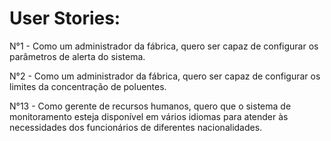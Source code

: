 <h1>User Stories:</h1>

N°1 - Como um administrador da fábrica, quero ser capaz de configurar os parâmetros de alerta do sistema.

N°2 - Como um administrador da fábrica, quero ser capaz de configurar os limites da concentração de poluentes.

N°13 - Como gerente de recursos humanos, quero que o sistema de monitoramento esteja disponível em vários idiomas para atender às necessidades dos funcionários de diferentes nacionalidades.


